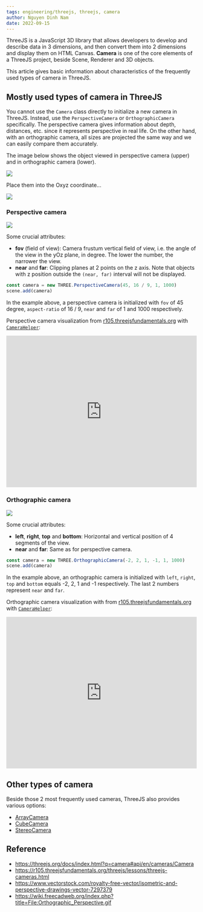 ```yaml
---
tags: engineering/threejs, threejs, camera
author: Nguyen Dinh Nam
date: 2022-09-15
---
```


ThreeJS is a JavaScript 3D library that allows developers to develop and describe data in 3 dimensions, and then convert them into 2 dimensions and display them on HTML Canvas. **Camera** is one of the core elements of a ThreeJS project, beside Scene, Renderer and 3D objects.

This article gives basic information about characteristics of the frequently used types of camera in ThreeJS.

## Mostly used types of camera in ThreeJS

You cannot use the `Camera` class directly to initialize a new camera in ThreeJS. Instead, use the `PerspectiveCamera` or `OrthographicCamera` specifically. The perspective camera gives information about depth, distances, etc. since it represents perspective in real life. On the other hand, with an orthographic camera, all sizes are projected the same way and we can easily compare them accurately.

The image below shows the object viewed in perspective camera (upper) and in orthographic camera (lower).

![](https://i.imgur.com/Va74b4E.png)

Place them into the Oxyz coordinate...

![](https://i.imgur.com/uIocTAX.png)

### Perspective camera

![](https://i.imgur.com/OIpfGw7.png)

Some crucial attributes:
- **fov** (field of view): Camera frustum vertical field of view, i.e. the angle of the view in the yOz plane, in degree. The lower the number, the narrower the view.
- **near** and **far**: Clipping planes at 2 points on the z axis. Note that objects with z position outside the `(near, far)` interval will not be displayed.

```javascript
const camera = new THREE.PerspectiveCamera(45, 16 / 9, 1, 1000)
scene.add(camera)
```

In the example above, a perspective camera is initialized with `fov` of 45 degree, `aspect-ratio` of 16 / 9, `near` and `far` of 1 and 1000 respectively.

Perspective camera visualization from [r105.threejsfundamentals.org](https://r105.threejsfundamentals.org/threejs/threejs-cameras-perspective-2-scenes.html) with [`CameraHelper`](https://threejs.org/docs/index.html?q=camera#api/en/helpers/CameraHelper):

<iframe height="400" style="width: 100%;" scrolling="no" title="ThreeJS - Cameras - Perspective 2 views" src="https://codepen.io/nguyend-nam/embed/abGmYBp?default-tab=result" frameborder="no" allowfullscreen="true"></iframe>

### Orthographic camera

![](https://i.imgur.com/cX1U9zI.png)

Some crucial attributes:
- **left**, **right**, **top** and **bottom**: Horizontal and vertical position of 4 segments of the view.
- **near** and **far**: Same as for perspective camera.

```javascript
const camera = new THREE.OrthographicCamera(-2, 2, 1, -1, 1, 1000)
scene.add(camera)
```

In the example above, an orthographic camera is initialized with `left`, `right`, `top` and `bottom` equals -2, 2, 1 and -1 respectively. The last 2 numbers represent `near` and `far`.

Orthographic camera visualization with from [r105.threejsfundamentals.org](https://r105.threejsfundamentals.org/threejs/threejs-cameras-orthographic-2-scenes.html) with [`CameraHelper`](https://threejs.org/docs/index.html?q=camera#api/en/helpers/CameraHelper):

<iframe height="400" style="width: 100%;" scrolling="no" title="ThreeJS - Cameras - Orthographic 2 views" src="https://codepen.io/nguyend-nam/embed/BaxLrWv?default-tab=result" frameborder="no" allowfullscreen="true"></iframe>

## Other types of camera
Beside those 2 most frequently used cameras, ThreeJS also provides various options:
- [ArrayCamera](https://threejs.org/docs/index.html?q=camera#api/en/cameras/ArrayCamera)
- [CubeCamera](https://threejs.org/docs/index.html?q=camera#api/en/cameras/CubeCamera)
- [StereoCamera](https://threejs.org/docs/index.html?q=camera#api/en/cameras/StereoCamera)

## Reference
- https://threejs.org/docs/index.html?q=camera#api/en/cameras/Camera
- https://r105.threejsfundamentals.org/threejs/lessons/threejs-cameras.html
- https://www.vectorstock.com/royalty-free-vector/isometric-and-perspective-drawings-vector-7297379
- https://wiki.freecadweb.org/index.php?title=File:Orthographic_Perspective.gif